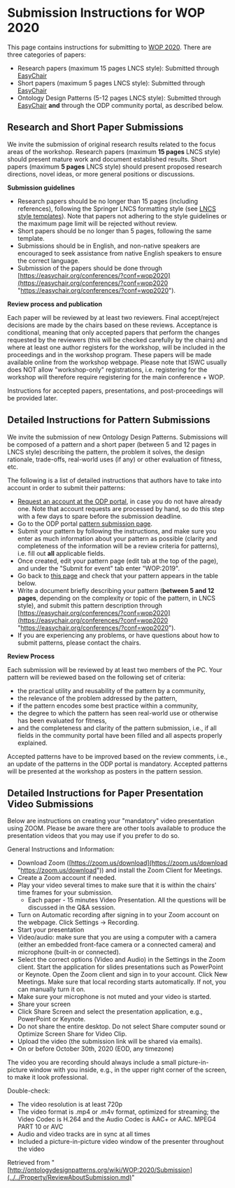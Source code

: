 #   Submission Instructions for WOP 2020


This page contains instructions for submitting to [WOP 2020](../../WOP/2020.1.md "WOP:2020"). There are three categories of papers:



* Research papers (maximum 15 pages LNCS style): Submitted through [EasyChair](https://easychair.org/conferences/?conf=wop2020 "https://easychair.org/conferences/?conf=wop2020")
* Short papers (maximum 5 pages LNCS style): Submitted through [EasyChair](https://easychair.org/conferences/?conf=wop2020 "https://easychair.org/conferences/?conf=wop2020")
* Ontology Design Patterns (5-12 pages LNCS style): Submitted through [EasyChair](https://easychair.org/conferences/?conf=wop2020 "https://easychair.org/conferences/?conf=wop2020") __and__ through the ODP community portal, as described below.


##   Research and Short Paper Submissions


We invite the submission of original research results related to the focus areas of the workshop. Research papers (maximum __15 pages__ LNCS style) should present mature work and document established results. Short papers (maximum __5 pages__ LNCS style) should present proposed research directions, novel ideas, or more general positions or discussions.


__Submission guidelines__



* Research papers should be no longer than 15 pages (including references), following the Springer LNCS formatting style (see [LNCS style templates](http://www.springer.com/computer/lncs?SGWID=0-164-6-793341-0 "http://www.springer.com/computer/lncs?SGWID=0-164-6-793341-0")). Note that papers not adhering to the style guidelines or the maximum page limit will be rejected without review.
* Short papers should be no longer than 5 pages, following the same template.
* Submissions should be in English, and non-native speakers are encouraged to seek assistance from native English speakers to ensure the correct language.
* Submission of the papers should be done through [https://easychair.org/conferences/?conf=wop2020](https://easychair.org/conferences/?conf=wop2020 "https://easychair.org/conferences/?conf=wop2020").


__Review process and publication__


Each paper will be reviewed by at least two reviewers. Final accept/reject decisions are made by the chairs based on these reviews. Acceptance is conditional, meaning that only accepted papers that perform the changes requested by the reviewers (this will be checked carefully by the chairs) and where at least one author registers for the workshop, will be included in the proceedings and in the workshop program. These papers will be made available online from the workshop webpage. Please note that ISWC usually does NOT allow "workshop-only" registrations, i.e. registering for the workshop will therefore require registering for the main conference + WOP.


Instructions for accepted papers, presentations, and post-proceedings will be provided later.



##   Detailed Instructions for Pattern Submissions


We invite the submission of new Ontology Design Patterns. Submissions will be composed of a pattern and a short paper (between 5 and 12 pages in LNCS style) describing the pattern, the problem it solves, the design rationale, trade-offs, real-world uses (if any) or other evaluation of fitness, etc.


The following is a list of detailed instructions that authors have to take into account in order to submit their patterns: 



* [Request an account at the ODP portal](http://ontologydesignpatterns.org/wiki/Special:RequestAccount "Special:RequestAccount"), in case you do not have already one. Note that account requests are processed by hand, so do this step with a few days to spare before the submission deadline.
* Go to the ODP portal  [pattern submission page](../../Submissions/SubmitAPattern.md "Submissions:SubmitAPattern").
* Submit your pattern by following the instructions, and make sure you enter as much information about your pattern as possible (clarity and completeness of the information will be a review criteria for patterns), i.e. fill out __all__ applicable fields.
* Once created, edit your pattern page (edit tab at the top of the page), and under the "Submit for event" tab enter "WOP:2019".
* Go back to  [this page](../../Property/ReviewAboutSubmission.md#Pattern_Submissions "WOP:2020/Submission") and check that your pattern appears in the table below.
* Write a document briefly describing your pattern (__between 5 and 12 pages__, depending on the complexity or topic of the pattern, in LNCS style), and submit this pattern description through [https://easychair.org/conferences/?conf=wop2020](https://easychair.org/conferences/?conf=wop2020 "https://easychair.org/conferences/?conf=wop2020").
* If you are experiencing any problems, or have questions about how to submit patterns, please contact the chairs.


__Review Process__


Each submission will be reviewed by at least two members of the PC. Your pattern will be reviewed based on the following set of criteria:



* the practical utility and reusability of the pattern by a community,
* the relevance of the problem addressed by the pattern,
* if the pattern encodes some best practice within a community,
* the degree to which the pattern has seen real-world use or otherwise has been evaluated for fitness,
* and the completeness and clarity of the pattern submission, i.e., if all fields in the community portal have been filled and all aspects properly explained.


Accepted patterns have to be improved based on the review comments, i.e., an update of the patterns in the ODP portal is mandatory. Accepted patterns will be presented at the workshop as posters in the pattern session.



##   Detailed Instructions for Paper Presentation Video Submissions


Below are instructions on creating your "mandatory" video presentation using ZOOM. Please be aware there are other tools available to produce the presentation videos that you may use if you prefer to do so. 


General Instructions and Information:



* Download Zoom ([https://zoom.us/download](https://zoom.us/download "https://zoom.us/download")) and install the Zoom Client for Meetings.
* Create a Zoom account if needed.
* Play your video several times to make sure that it is within the chairs' time frames for your submission.
	+ Each paper - 15 minutes Video Presentation. All the questions will be discussed in the Q&A session.
* Turn on Automatic recording after signing in to your Zoom account on the webpage. Click Settings -> Recording.
* Start your presentation
* Video/audio: make sure that you are using a computer with a camera (either an embedded front-face camera or a connected camera) and microphone (built-in or connected).
* Select the correct options (Video and Audio) in the Settings in the Zoom client. Start the application for slides presentations such as PowerPoint or Keynote. Open the Zoom client and sign in to your account. Click New Meetings. Make sure that local recording starts automatically. If not, you can manually turn it on.
* Make sure your microphone is not muted and your video is started.
* Share your screen
* Click Share Screen and select the presentation application, e.g., PowerPoint or Keynote.
* Do not share the entire desktop. Do not select Share computer sound or Optimize Screen Share for Video Clip.
* Upload the video (the submission link will be shared via emails).
* On or before October 30th, 2020 (EOD, any timezone)


The video you are recording should always include a small picture-in-picture window with you inside, e.g., in the upper right corner of the screen, to make it look professional.


Double-check:



* The video resolution is at least 720p
* The video format is .mp4 or .m4v format, optimized for streaming; the Video Codec is H.264 and the Audio Codec is AAC+ or AAC. MPEG4 PART 10 or AVC
* Audio and video tracks are in sync at all times
* Included a picture-in-picture video window of the presenter throughout the video




Retrieved from "[http://ontologydesignpatterns.org/wiki/WOP:2020/Submission](../../Property/ReviewAboutSubmission.md)"